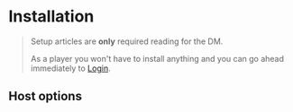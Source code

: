 # Installation

> Setup articles are **only** required reading for the DM.
> 
> As a player you won't have to install anything and you can go ahead immediately to [Login](/tutorial/login/).

## Host options

